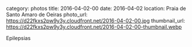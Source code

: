 category: photos 
title: 2016-04-02-00
date: 2016-04-02
location: Praia de Santo Amaro de Oeiras
photo_url: https://d22fkxs2pw9y3y.cloudfront.net/2016-04-02-00.jpg
thumbnail_url: https://d22fkxs2pw9y3y.cloudfront.net/2016-04-02-00-thumbnail.webp

Epilepsias                   